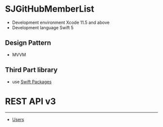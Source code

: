 # SJGitHubMemberList
- Development environment Xcode 11.5 and above
- Development language Swift 5

## Design Pattern
- MVVM

## Third Part library
- use [Swift Packages](https://swift.org/package-manager/)

# REST API v3
---
- [Users](https://developer.github.com/v3/users/)
